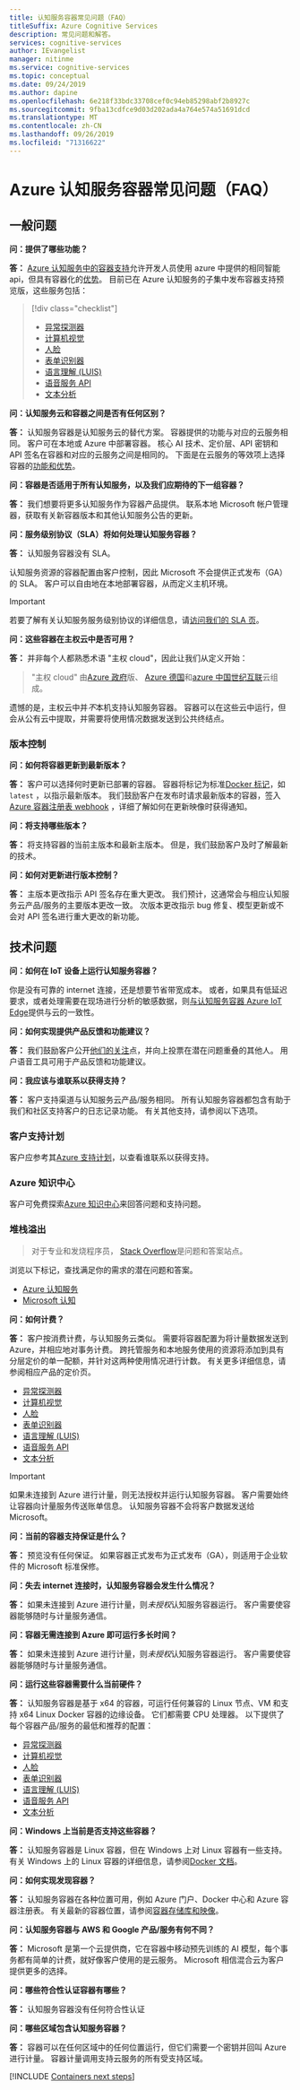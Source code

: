 ```yaml
---
title: 认知服务容器常见问题（FAQ）
titleSuffix: Azure Cognitive Services
description: 常见问题和解答。
services: cognitive-services
author: IEvangelist
manager: nitinme
ms.service: cognitive-services
ms.topic: conceptual
ms.date: 09/24/2019
ms.author: dapine
ms.openlocfilehash: 6e218f33bdc33708cef0c94eb85298abf2b8927c
ms.sourcegitcommit: 9fba13cdfce9d03d202ada4a764e574a51691dcd
ms.translationtype: MT
ms.contentlocale: zh-CN
ms.lasthandoff: 09/26/2019
ms.locfileid: "71316622"
---
```

# <a name="azure-cognitive-services-containers-frequently-asked-questions-faq"></a>Azure 认知服务容器常见问题（FAQ）

## <a name="general-questions"></a>一般问题

**问：提供了哪些功能？**

**答：** [Azure 认知服务中的容器支持](../cognitive-services-container-support.md)允许开发人员使用 azure 中提供的相同智能 api，但具有容器化的[优势](../cognitive-services-container-support.md#features-and-benefits)。 目前已在 Azure 认知服务的子集中发布容器支持预览版，这些服务包括：

> [!div class="checklist"]
> * [异常探测器][ad-containers]
> * [计算机视觉][cv-containers]
> * [人脸][fa-containers]
> * [表单识别器][fr-containers]
> * [语言理解 (LUIS)][lu-containers]
> * [语音服务 API][sp-containers]
> * [文本分析][ta-containers]
<!-- > * [Translator Text][tt-containers] -->

**问：认知服务云和容器之间是否有任何区别？**

**答：** 认知服务容器是认知服务云的替代方案。 容器提供的功能与对应的云服务相同。 客户可在本地或 Azure 中部署容器。 核心 AI 技术、定价层、API 密钥和 API 签名在容器和对应的云服务之间是相同的。 下面是在云服务的等效项上选择容器的[功能和优势](../cognitive-services-container-support.md#features-and-benefits)。

**问：容器是否适用于所有认知服务，以及我们应期待的下一组容器？**

**答：** 我们想要将更多认知服务作为容器产品提供。 联系本地 Microsoft 帐户管理器，获取有关新容器版本和其他认知服务公告的更新。

**问：服务级别协议（SLA）将如何处理认知服务容器？**

**答：** 认知服务容器没有 SLA。

认知服务资源的容器配置由客户控制，因此 Microsoft 不会提供正式发布（GA）的 SLA。 客户可以自由地在本地部署容器，从而定义主机环境。

> [!IMPORTANT]
> 若要了解有关认知服务服务级别协议的详细信息，请[访问我们的 SLA 页](https://azure.microsoft.com/support/legal/sla/cognitive-services/v1_1/)。

**问：这些容器在主权云中是否可用？**

**答：** 并非每个人都熟悉术语 "主权 cloud"，因此让我们从定义开始：

> "主权 cloud" 由[Azure 政府](../../azure-government/documentation-government-welcome.md)版、 [Azure 德国](../../germany/germany-welcome.md)和[azure 中国世纪互联](https://docs.microsoft.com/azure/china/overview-operations)云组成。

遗憾的是，主权云中并*不*本机支持认知服务容器。 容器可以在这些云中运行，但会从公有云中提取，并需要将使用情况数据发送到公共终结点。

### <a name="versioning"></a>版本控制

**问：如何将容器更新到最新版本？**

**答：** 客户可以选择何时更新已部署的容器。 容器将标记为标准[Docker 标记](https://docs.docker.com/engine/reference/commandline/tag/)，如`latest` ，以指示最新版本。 我们鼓励客户在发布时请求最新版本的容器，签入[Azure 容器注册表 webhook](../../container-registry/container-registry-webhook.md) ，详细了解如何在更新映像时获得通知。
 
**问：将支持哪些版本？**

**答：** 将支持容器的当前主版本和最新主版本。 但是，我们鼓励客户及时了解最新的技术。
 
**问：如何对更新进行版本控制？**

**答：** 主版本更改指示 API 签名存在重大更改。 我们预计，这通常会与相应认知服务云产品/服务的主要版本更改一致。 次版本更改指示 bug 修复、模型更新或不会对 API 签名进行重大更改的新功能。

## <a name="technical-questions"></a>技术问题

**问：如何在 IoT 设备上运行认知服务容器？**

你是没有可靠的 internet 连接，还是想要节省带宽成本。 或者，如果具有低延迟要求，或者处理需要在现场进行分析的敏感数据，则[与认知服务容器 Azure IoT Edge](https://azure.microsoft.com/blog/running-cognitive-services-on-iot-edge/)提供与云的一致性。

**问：如何实现提供产品反馈和功能建议？**

**答：** 我们鼓励客户公开[他们的关注](https://cognitive.uservoice.com/)点，并向上投票在潜在问题重叠的其他人。 用户语音工具可用于产品反馈和功能建议。

**问：我应该与谁联系以获得支持？**

**答：** 客户支持渠道与认知服务云产品/服务相同。 所有认知服务容器都包含有助于我们和社区支持客户的日志记录功能。 有关其他支持，请参阅以下选项。

### <a name="customer-support-plan"></a>客户支持计划

客户应参考其[Azure 支持计划](https://azure.microsoft.com/support/plans/)，以查看谁联系以获得支持。

### <a name="azure-knowledge-center"></a>Azure 知识中心

客户可免费探索[Azure 知识中心](https://azure.microsoft.com/resources/knowledge-center/)来回答问题和支持问题。

### <a name="stack-overflow"></a>堆栈溢出

> 对于专业和发烧程序员， [Stack Overflow](https://en.wikipedia.org/wiki/Stack_Overflow)是问题和答案站点。

浏览以下标记，查找满足你的需求的潜在问题和答案。

* [Azure 认知服务](https://stackoverflow.com/questions/tagged/azure-cognitive-services)
* [Microsoft 认知](https://stackoverflow.com/questions/tagged/microsoft-cognitive)

**问：如何计费？**

**答：** 客户按消费计费，与认知服务云类似。 需要将容器配置为将计量数据发送到 Azure，并相应地对事务计费。 跨托管服务和本地服务使用的资源将添加到具有分层定价的单一配额，并针对这两种使用情况进行计数。 有关更多详细信息，请参阅相应产品的定价页。

* [异常探测器][ad-containers-billing]
* [计算机视觉][cv-containers-billing]
* [人脸][fa-containers-billing]
* [表单识别器][fr-containers-billing]
* [语言理解 (LUIS)][lu-containers-billing]
* [语音服务 API][sp-containers-billing]
* [文本分析][ta-containers-billing]
<!-- * [Translator Text][tt-containers-billing] -->

> [!IMPORTANT]
> 如果未连接到 Azure 进行计量，则无法授权并运行认知服务容器。 客户需要始终让容器向计量服务传送账单信息。 认知服务容器不会将客户数据发送给 Microsoft。
 
**问：当前的容器支持保证是什么？**

**答：** 预览没有任何保证。 如果容器正式发布为正式发布（GA），则适用于企业软件的 Microsoft 标准保修。
 
**问：失去 internet 连接时，认知服务容器会发生什么情况？**

**答：** 如果未连接到 Azure 进行计量，则*未授权*认知服务容器运行。 客户需要使容器能够随时与计量服务通信。

**问：容器无需连接到 Azure 即可运行多长时间？**

**答：** 如果未连接到 Azure 进行计量，则*未授权*认知服务容器运行。 客户需要使容器能够随时与计量服务通信。
 
**问：运行这些容器需要什么当前硬件？**

**答：** 认知服务容器是基于 x64 的容器，可运行任何兼容的 Linux 节点、VM 和支持 x64 Linux Docker 容器的边缘设备。 它们都需要 CPU 处理器。 以下提供了每个容器产品/服务的最低和推荐的配置：

* [异常探测器][ad-containers-recommendations]
* [计算机视觉][cv-containers-recommendations]
* [人脸][fa-containers-recommendations]
* [表单识别器][fr-containers-recommendations]
* [语言理解 (LUIS)][lu-containers-recommendations]
* [语音服务 API][sp-containers-recommendations]
* [文本分析][ta-containers-recommendations]
<!-- * [Translator Text][tt-containers-recommendations] -->
 
**问：Windows 上当前是否支持这些容器？**

**答：** 认知服务容器是 Linux 容器，但在 Windows 上对 Linux 容器有一些支持。 有关 Windows 上的 Linux 容器的详细信息，请参阅[Docker 文档](https://blog.docker.com/2017/09/preview-linux-containers-on-windows/)。
 
**问：如何实现发现容器？**

**答：** 认知服务容器在各种位置可用，例如 Azure 门户、Docker 中心和 Azure 容器注册表。 有关最新的容器位置，请参阅[容器存储库和映像](../cognitive-services-container-support.md#container-repositories-and-images)。

**问：认知服务容器与 AWS 和 Google 产品/服务有何不同？**

**答：** Microsoft 是第一个云提供商，它在容器中移动预先训练的 AI 模型，每个事务都有简单的计费，就好像客户使用的是云服务。 Microsoft 相信混合云为客户提供更多的选择。

**问：哪些符合性认证容器有哪些？**

**答：** 认知服务容器没有任何符合性认证

**问：哪些区域包含认知服务容器？**

**答：** 容器可以在任何区域中的任何位置运行，但它们需要一个密钥并回叫 Azure 进行计量。 容器计量调用支持云服务的所有受支持区域。

[!INCLUDE [Containers next steps](includes/containers-next-steps.md)]

[ad-containers]: ../anomaly-Detector/anomaly-detector-container-howto.md
[cv-containers]: ../computer-vision/computer-vision-how-to-install-containers.md
[fa-containers]: ../face/face-how-to-install-containers.md
[fr-containers]: ../form-recognizer/form-recognizer-container-howto.md
[lu-containers]: ../luis/luis-container-howto.md
[sp-containers]: ../speech-service/speech-container-howto.md
[ta-containers]: ../text-analytics/how-tos/text-analytics-how-to-install-containers.md
<!-- [tt-containers]: ../translator/how-to-install-containers.md -->

[ad-containers-billing]: ../anomaly-Detector/anomaly-detector-container-howto.md#billing
[cv-containers-billing]: ../computer-vision/computer-vision-how-to-install-containers.md#billing
[fa-containers-billing]: ../face/face-how-to-install-containers.md#billing
[fr-containers-billing]: ../form-recognizer/form-recognizer-container-howto.md#billing
[lu-containers-billing]: ../luis/luis-container-howto.md#billing
[sp-containers-billing]: ../speech-service/speech-container-howto.md#billing
[ta-containers-billing]: ../text-analytics/how-tos/text-analytics-how-to-install-containers.md#billing
<!-- [tt-containers-billing]: ../translator/how-to-install-containers.md#billing -->

[ad-containers-recommendations]: ../anomaly-Detector/anomaly-detector-container-howto.md#container-requirements-and-recommendations
[cv-containers-recommendations]: ../computer-vision/computer-vision-how-to-install-containers.md#container-requirements-and-recommendations
[fa-containers-recommendations]: ../face/face-how-to-install-containers.md#container-requirements-and-recommendations
[fr-containers-recommendations]: ../form-recognizer/form-recognizer-container-howto.md#container-requirements-and-recommendations
[lu-containers-recommendations]: ../luis/luis-container-howto.md#container-requirements-and-recommendations
[sp-containers-recommendations]: ../speech-service/speech-container-howto.md#container-requirements-and-recommendations
[ta-containers-recommendations]: ../text-analytics/how-tos/text-analytics-how-to-install-containers.md#container-requirements-and-recommendations
<!-- [tt-containers-recommendations]: ../translator/how-to-install-containers.md#container-requirements-and-recommendations -->
